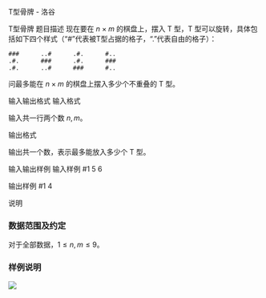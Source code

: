 



T型骨牌 - 洛谷














T型骨牌
题目描述
现在要在 $n\times m$ 的棋盘上，摆入 T 型，T 型可以旋转，具体包括如下四个样式（“#”代表被T型占据的格子，“.”代表自由的格子）：

```plain
###      ..#      .#.      #..
.#.      ###      .#.      ###
.#.      ..#      ###      #..
```

问最多能在 $n\times m$ 的棋盘上摆入多少个不重叠的 T 型。

输入输出格式
输入格式

输入共一行两个数 $n,m$。

输出格式

输出共一个数，表示最多能放入多少个 T 型。

输入输出样例
输入样例 #1
5 6

输出样例 #1
4

说明
### 数据范围及约定

对于全部数据，$1\le n,m\le 9$。

### 样例说明

![](https://cdn.luogu.com.cn/upload/image_hosting/r08wh2nu.png)






